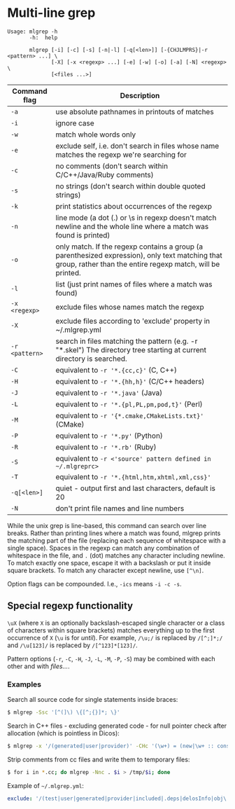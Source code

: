 # Multi-line grep

```
Usage: mlgrep -h
       -h:  help

       mlgrep [-i] [-c] [-s] [-n|-l] [-q[<len>]] [-{CHJLMPRS}|-r <pattern> ...] \
              [-X] [-x <regexp> ...] [-e] [-w] [-o] [-a] [-N] <regexp> \
              [<files ...>]
```

Command flag    | Description
----------------|------------------------------------------------------------
 `-a`           | use absolute pathnames in printouts of matches
 `-i`           | ignore case
 `-w`           | match whole words only
 `-e`           | exclude self, i.e. don't search in files whose name matches the regexp we're searching for
 `-c`           | no comments (don't search within C/C++/Java/Ruby comments)
 `-s`           | no strings (don't search within double quoted strings)
 `-k`           | print statistics about occurrences of the regexp
 `-n`           | line mode (a dot (.) or \s in regexp doesn't match newline and the whole line where a match was found is printed)
 `-o`           | only match. If the regexp contains a group (a parenthesized expression), only text matching that group, rather than the entire regexp match, will be printed.
 `-l`           | list (just print names of files where a match was found)
 `-x <regexp>`  | exclude files whose names match the regexp
 `-X`           | exclude files according to 'exclude' property in ~/.mlgrep.yml
 `-r <pattern>` | search in files matching the pattern (e.g. -r "*.skel") The directory tree starting at current directory is searched.
 `-C`           | equivalent to `-r '*.{cc,c}'` (C, C++)
 `-H`           | equivalent to `-r '*.{hh,h}'` (C/C++ headers)
 `-J`           | equivalent to `-r '*.java'` (Java)
 `-L`           | equivalent to `-r '*.{pl,PL,pm,pod,t}'` (Perl)
 `-M`           | equivalent to `-r '{*.cmake,CMakeLists.txt}'` (CMake)
 `-P`           | equivalent to `-r '*.py'` (Python)
 `-R`           | equivalent to `-r '*.rb'` (Ruby)
 `-S`           | equivalent to `-r <'source' pattern defined in ~/.mlgreprc>`
 `-T`           | equivalent to `-r '*.{html,htm,xhtml,xml,css}'`
 `-q[<len>]`    | quiet - output first <len> and last <len> characters, default is 20
 `-N`           | don't print file names and line numbers

While the unix grep is line-based, this command can search over line
breaks. Rather than printing lines where a match was found, mlgrep
prints the matching part of the file (replacing each sequence of
whitespace with a single space). Spaces in the regexp can match any
combination of whitespace in the file, and `.` (dot) matches any
character including newline. To match exactly one space, escape it
with a backslash or put it inside square brackets. To match any
character except newline, use `[^\n]`.

Option flags can be compounded. I.e., `-ics` means `-i -c -s`.

## Special regexp functionality

`\uX` (where `X` is an optionally backslash-escaped single character
or a class of characters within square brackets) matches everything up
to the first occurrence of `X` (`\u` is for *until*). For example,
`/\u;/` is replaced by `/[^;]*;/` and `/\u[123]/` is replaced by
`/[^123]*[123]/`.

Pattern options (`-r`, `-C`, `-H`, `-J`, `-L`, `-M`, `-P`, `-S`) may be
combined with each other and with *files...*.

### Examples

Search all source code for single statements inside braces:

```sh
$ mlgrep -Ssc '[^(]\) \{[^;{}]*; \}'
```

Search in C++ files  - excluding generated code - for null pointer check
after allocation (which is pointless in Dicos):

```sh
$ mlgrep -x '/(generated|user|provider)' -CHc '(\w+) = (new|\w+ :: construct \()\u; [^}]* if \( \1 == (0|NULL)'
```

Strip comments from cc files and write them to temporary files:

```sh
$ for i in *.cc; do mlgrep -Nnc . $i > /tmp/$i; done
```

Example of `~/.mlgrep.yml`:

```yaml
exclude: '/(test|user|generated|provider|included|.deps|delosInfo|obj\.)'
```
